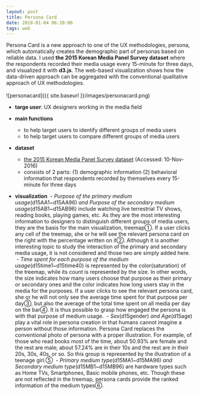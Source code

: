 ```yaml
---
layout: post
title: Persona Card
date: 2018-01-04 06:20:00
tags: web
---
```


  Persona Card is a new approach to one of the UX methodologies, persona, which automatically creates the demographic part of personas based on reliable data. I used **the 2015 Korean Media Panel Survey dataset** where the respondents recorded their media usage every 15-minute for three days, and visualized it with **d3.js**. The web-based visualization shows how the data-driven approach can be aggregated with the conventional qualitative approach of UX methodologies.
<br />
<br />
![personacard]({{ site.baseurl }}/images/personacard.png)
<br />
- **targe user**: UX designers working in the media field
- **main functions**
  - to help target users to identify different groups of media users
  - to help target users to compare different groups of media users
  
- **dataset**
  - [the 2015 Korean Media Panel Survey dataset](http://stat.kisdi.re.kr/Library/Library_Detail4.aspx#) (Accessed: 10-Nov-2016)
  - consists of 2 parts: (1) demographic information (2) behavioral information that respondents recorded by themselves every 15-minute for three days

- **visualization**
  - _Purpose of the primary medium usage_(d15AA1\~d15AA96) _and Purpose of the secondary medium usage_(d15AB1\~d15AB96) include watching live terrestrial TV shows, reading books, playing games, etc. As they are the most interesting information to designers to distinguish different groups of media users, they are the basis for the main visualization, treemap①. If a user clicks any cell of the treemap, she or he will see the relevant persona card on the right with the percentage written on it②. Although it is another interesting topic to study the interaction of the primary and secondary media usage, it is not considered and those two are simply added here.
  - _Time spent for each purpose of the medium usage_(d15time1\~d15time40) is represented by the color(saturation) of the treemap, while its count is represented by the size. In other words, the size indicates how many users choose that purpose as their primary or secondary ones and the color indicates how long users stay in the media for the purposes. If a user clicks to see the relevant persona card, she or he will not only see the average time spent for that purpose per day③, but also the average of the total time spent on all media per day on the bar④. It is thus possible to grasp how engaged the persona is with that purpose of medium usage.
  - _Sex_(d15gender) _and Age_(d15age) play a vital role in persona creation in that humans cannot imagine a person without those information. Persona Card replaces the conventional photo of persona with a proper illustration. For example, of those who read books most of the time, about 50.93% are female and the rest are male; about 57.24% are in their 10s and the rest are in their 20s, 30s, 40s, or so. So this group is represented by the illustration of a teenage girl.⑤
  - _Primary medium type_(d15MA1\~d15MA96) _and Secondary medium type_(d15MB1\~d15MB96) are hardware types such as Home TVs, Smartphones, Basic mobile phones, etc. Though these are not reflected in the treemap, persona cards provide the ranked information of the medium types⑥.

